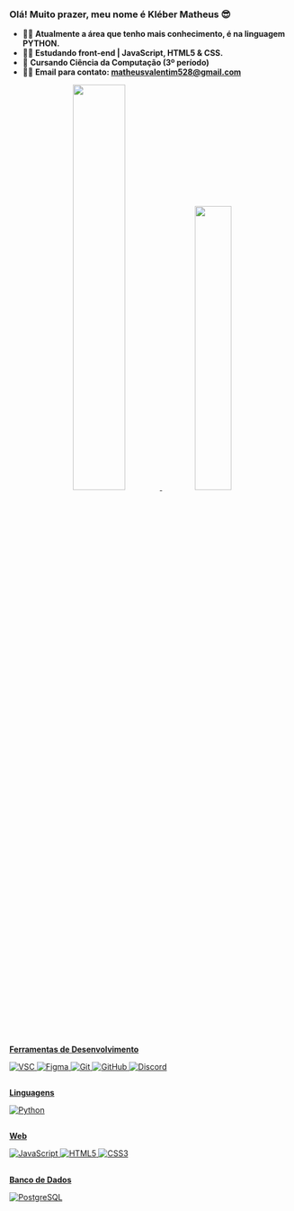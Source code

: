 ### Olá! Muito prazer, meu nome é Kléber Matheus 😎

- 🐱‍👤 **Atualmente a área que tenho mais conhecimento, é na linguagem PYTHON.**
- 🐱‍💻 **Estudando front-end | JavaScript, HTML5 & CSS.** 
- 🌱 **Cursando Ciência da Computação (3º período)**
- 🐱‍🏍 **Email para contato: matheusvalentim528@gmail.com**

<div align="center">
  <a href="https://github.com/vallentiim">
  <img width="43%" src="https://github-readme-stats.vercel.app/api?username=vallentiim&show_icons=false&theme=bearinclude_all_commits=true&count_private=true"/>
  <img width="36%" src="https://github-readme-stats.vercel.app/api/top-langs/?username=vallentiim&layout=compact&langs_count=7&theme=dark"/>
</div>

##

**Ferramentas de Desenvolvimento**

  ![VSC](https://img.shields.io/badge/-VS%20Code-blue?logo=Visual%20Studio%20Code&logoColor=white&style=for-the-badge)
  ![Figma](https://img.shields.io/badge/-Figma-black?logo=Figma&logoColor=white&style=for-the-badge)
  ![Git](https://img.shields.io/badge/-Git-orange?logo=Git&logoColor=white&style=for-the-badge)
  ![GitHub](https://img.shields.io/static/v1?style=for-the-badge&message=GitHub&color=181717&logo=GitHub&logoColor=FFFFFF&label=)
  ![Discord](https://img.shields.io/badge/-Discord-purple?logo=Discord&logoColor=white&style=for-the-badge)
    
</div>
    
##

**Linguagens**

  ![Python](https://img.shields.io/badge/-Python-blue?logo=Python&logoColor=white&style=for-the-badge)
  
##

**Web**

  ![JavaScript](https://img.shields.io/badge/-JavaScript-yellow?logo=JavaScript&logoColor=white&style=for-the-badge)
  ![HTML5](https://img.shields.io/badge/-HTML5-orange?logo=HTML5&logoColor=white&style=for-the-badge)
  ![CSS3](https://img.shields.io/badge/-CSS3-blue?logo=CSS3&logoColor=white&style=for-the-badge)

##

**Banco de Dados**

  ![PostgreSQL](https://img.shields.io/badge/-PostgreSQL-black?logo=PostgreSQL&logoColor=4479A1&style=for-the-badge)
